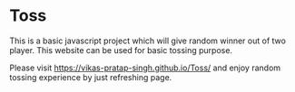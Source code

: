 # Toss

This is a basic javascript project which will give random winner out of two player. 
This website can be used for basic tossing purpose. 


Please visit https://vikas-pratap-singh.github.io/Toss/ and enjoy random tossing experience by just refreshing page.

